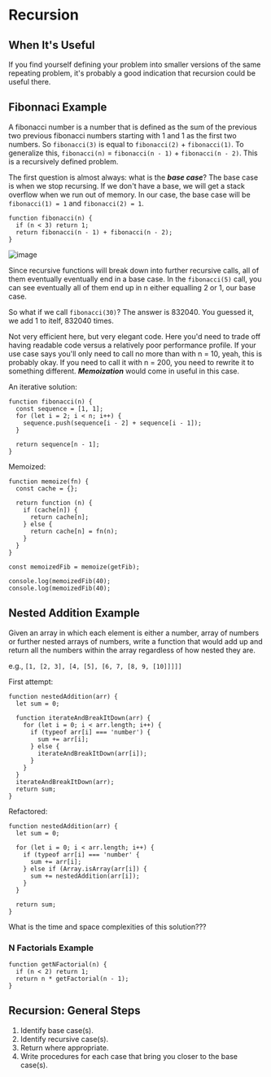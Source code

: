 # Recursion

## When It's Useful

If you find yourself defining your problem into smaller versions of the same repeating problem, it's probably a good indication that recursion could be useful there.

## Fibonnaci Example

A fibonacci number is a number that is defined as the sum of the previous two previous fibonacci numbers starting with 1 and 1 as the first two numbers. So `fibonacci(3)` is equal to `fibonacci(2)` + `fibonacci(1)`. To generalize this, `fibonacci(n)` = `fibonacci(n - 1)` + `fibonacci(n - 2)`. This is a recursively defined problem.

The first question is almost always: what is the ***base case***? The base case is when we stop recursing. If we don't have a base, we will get a stack overflow when we run out of memory. In our case, the base case will be `fibonacci(1) = 1` and `fibonacci(2) = 1`.

```
function fibonacci(n) {
  if (n < 3) return 1;
  return fibonacci(n - 1) + fibonacci(n - 2);
}
```

![image](https://user-images.githubusercontent.com/87665319/156851147-664bc664-60bc-40a5-a447-21c8f25e1cce.png)

Since recursive functions will break down into further recursive calls, all of them eventually eventually end in a base case. In the `fibonacci(5)` call, you can see eventually all of them end up in n either equalling 2 or 1, our base case.

So what if we call `fibonacci(30)`? The answer is 832040. You guessed it, we add 1 to itelf, 832040 times.

Not very efficient here, but very elegant code. Here you'd need to trade off having readable code versus a relatively poor performance profile. If your use case says you'll only need to call no more than with n = 10, yeah, this is probably okay. If you need to call it with n = 200, you need to rewrite it to something different. ***Memoization*** would come in useful in this case.

An iterative solution:

```
function fibonacci(n) {
  const sequence = [1, 1];
  for (let i = 2; i < n; i++) {
    sequence.push(sequence[i - 2] + sequence[i - 1]);
  }
  
  return sequence[n - 1];
}
```

Memoized:

```
function memoize(fn) {
  const cache = {};
  
  return function (n) {
    if (cache[n]) {
      return cache[n];
    } else {
      return cache[n] = fn(n);
    }
  }
}

const memoizedFib = memoize(getFib);

console.log(memoizedFib(40);
console.log(memoizedFib(40);
```

## Nested Addition Example

Given an array in which each element is either a number, array of numbers or further nested arrays of numbers, write a function that would add up and return all the numbers within the array regardless of how nested they are.

e.g., `[1, [2, 3], [4, [5], [6, 7, [8, 9, [10]]]]]`

First attempt:

```
function nestedAddition(arr) {
  let sum = 0;

  function iterateAndBreakItDown(arr) {
    for (let i = 0; i < arr.length; i++) {
      if (typeof arr[i] === 'number') {
        sum += arr[i];
      } else {
        iterateAndBreakItDown(arr[i]); 
      }
    }
  }
  iterateAndBreakItDown(arr);
  return sum;
}
```

Refactored:

```
function nestedAddition(arr) {
  let sum = 0;
  
  for (let i = 0; i < arr.length; i++) {
    if (typeof arr[i] === 'number' {
      sum += arr[i];
    } else if (Array.isArray(arr[i]) {
      sum += nestedAddition(arr[i]);
    }
  }
  
  return sum;
}
```

What is the time and space complexities of this solution???

### N Factorials Example

```
function getNFactorial(n) {
  if (n < 2) return 1;
  return n * getFactorial(n - 1);
}
```

## Recursion: General Steps

1. Identify base case(s).
2. Identify recursive case(s).
3. Return where appropriate.
4. Write procedures for each case that bring you closer to the base case(s).
